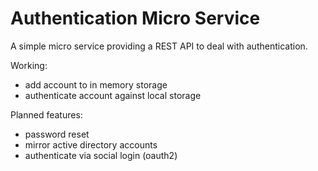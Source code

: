 # Authentication Micro Service

A simple micro service providing a REST API to deal with authentication.

Working:
* add account to in memory storage
* authenticate account against local storage

Planned features:
* password reset
* mirror active directory accounts
* authenticate via social login (oauth2)
